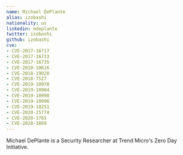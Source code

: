 ```yaml
---
name: Michael DePlante
alias: izobashi
nationality: us
linkedin: mdeplante
twitter: izobashi
github: izobashi
cve:
- CVE-2017-16717
- CVE-2017-16733
- CVE-2017-16735
- CVE-2018-10616
- CVE-2018-19020
- CVE-2018-7527
- CVE-2019-10978
- CVE-2019-10984
- CVE-2019-10990
- CVE-2019-10996
- CVE-2019-18251
- CVE-2020-25774
- CVE-2020-3765
- CVE-2020-3809
---
```

Michael DePlante is a Security Researcher at Trend Micro's Zero Day Initiative.